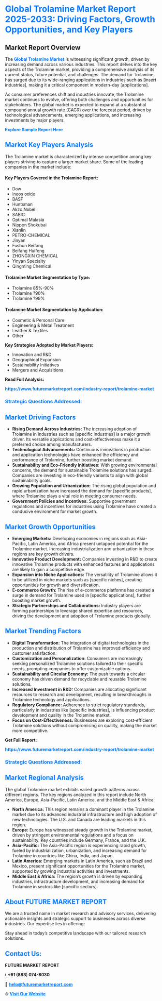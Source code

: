 <h1 style="color: #007BFF;">Global Trolamine Market Report 2025-2033: Driving Factors, Growth Opportunities, and Key Players</h1>

<section id="overview">
<h2>Market Report Overview</h2>
<p>The <a href="https://www.futuremarketreport.com/industry-report/trolamine-market" style="color: #007BFF; text-decoration: none;"><strong>Global Trolamine Market</strong></a> is witnessing significant growth, driven by increasing demand across various industries. This report delves into the key aspects of the Trolamine market, providing a comprehensive analysis of its current status, future potential, and challenges. The demand for Trolamine has surged due to its wide-ranging applications in industries such as [insert industries], making it a critical component in modern-day [applications].</p>
<p>As consumer preferences shift and industries innovate, the Trolamine market continues to evolve, offering both challenges and opportunities for stakeholders. The global market is expected to expand at a substantial compound annual growth rate (CAGR) over the forecast period, driven by technological advancements, emerging applications, and increasing investments by major players.</p>
</section>

<section id="overview">
<p><a href="https://www.futuremarketreport.com/request-sample/reportId=57754" style="color: #007BFF; text-decoration: none;"><strong>Explore Sample Report Here</strong></a></p>
</section>

<section id="key-players">
<h2 style="color: #007BFF;">Market Key Players Analysis</h2>
<p>The Trolamine market is characterized by intense competition among key players striving to capture a larger market share. Some of the leading companies in the market include:</p>
<h4>Key Players Covered in the Trolamine Report:</h4>
<ul><li>Dow</li><li>Ineos oxide</li><li>BASF</li><li>Huntsman</li><li>Akzo Nobel</li><li>SABIC</li><li>Optimal Malasia</li><li>Nippon Shokubai</li><li>Xianlin</li><li>PETRO-CHEMICAL</li><li>Jinyan</li><li>Fushun Beifang</li><li>Beifang Huifeng</li><li>ZHONGXIN CHEMICAL</li><li>Yinyan Specialty</li><li>Qingming Chemical</li></ul>
<h4>Trolamine Market Segmentation by Type:</h4>
<ul><li>Trolamine 85%-90%</li><li>Trolamine ?90%</li><li>Trolamine ?99%</li></ul>

<h4>Trolamine Market Segmentation by Application:</h4>
<ul><li>Cosmetic &amp; Personal Care</li><li>Engineering &amp; Metal Treatment</li><li>Leather &amp; Textiles</li><li>Other</li></ul>
<p><strong>Key Strategies Adopted by Market Players:</strong></p>
<ul>
<li>Innovation and R&D</li>
<li>Geographical Expansion</li>
<li>Sustainability Initiatives</li>
<li>Mergers and Acquisitions</li>
</ul>
</section>

<section>
<p><strong>Read Full Analysis: </strong></p><a href="https://www.futuremarketreport.com/industry-report/trolamine-market" style="color: #007BFF; text-decoration: none;"><strong>https://www.futuremarketreport.com/industry-report/trolamine-market</strong></a>
<h3 style="color: #007BFF;">Strategic Questions Addressed:</h3>
</section>

<section id="driving-factors">
<h2 style="color: #007BFF;">Market Driving Factors</h2>
<ul>
<li><strong>Rising Demand Across Industries:</strong> The increasing adoption of Trolamine in industries such as [specific industries] is a major growth driver. Its versatile applications and cost-effectiveness make it a preferred choice among manufacturers.</li>
<li><strong>Technological Advancements:</strong> Continuous innovations in production and application technologies have enhanced the efficiency and performance of Trolamine, further boosting market demand.</li>
<li><strong>Sustainability and Eco-Friendly Initiatives:</strong> With growing environmental concerns, the demand for sustainable Trolamine solutions has surged. Companies are investing in eco-friendly variants to align with global sustainability goals.</li>
<li><strong>Growing Population and Urbanization:</strong> The rising global population and rapid urbanization have increased the demand for [specific products], where Trolamine plays a vital role in meeting consumer needs.</li>
<li><strong>Government Policies and Incentives:</strong> Supportive government regulations and incentives for industries using Trolamine have created a conducive environment for market growth.</li>
</ul>
</section>

<section id="growth-opportunities">
<h2 style="color: #007BFF;">Market Growth Opportunities</h2>
<ul>
<li><strong>Emerging Markets:</strong> Developing economies in regions such as Asia-Pacific, Latin America, and Africa present untapped potential for the Trolamine market. Increasing industrialization and urbanization in these regions are key growth drivers.</li>
<li><strong>Innovative Product Development:</strong> Companies investing in R&D to create innovative Trolamine products with enhanced features and applications are likely to gain a competitive edge.</li>
<li><strong>Expansion into Niche Applications:</strong> The versatility of Trolamine allows it to be utilized in niche markets such as [specific niches], creating opportunities for growth and diversification.</li>
<li><strong>E-commerce Growth:</strong> The rise of e-commerce platforms has created a surge in demand for Trolamine used in [specific applications], further boosting market growth.</li>
<li><strong>Strategic Partnerships and Collaborations:</strong> Industry players are forming partnerships to leverage shared expertise and resources, driving the development and adoption of Trolamine products globally.</li>
</ul>
</section>

<section id="trending-factors">
<h2 style="color: #007BFF;">Market Trending Factors</h2>
<ul>
<li><strong>Digital Transformation:</strong> The integration of digital technologies in the production and distribution of Trolamine has improved efficiency and customer satisfaction.</li>
<li><strong>Customization and Personalization:</strong> Consumers are increasingly seeking personalized Trolamine solutions tailored to their specific needs, prompting companies to offer customizable options.</li>
<li><strong>Sustainability and Circular Economy:</strong> The push towards a circular economy has driven demand for recyclable and reusable Trolamine solutions.</li>
<li><strong>Increased Investment in R&D:</strong> Companies are allocating significant resources to research and development, resulting in breakthroughs in Trolamine technology and applications.</li>
<li><strong>Regulatory Compliance:</strong> Adherence to strict regulatory standards, particularly in industries like [specific industries], is influencing product development and quality in the Trolamine market.</li>
<li><strong>Focus on Cost-Effectiveness:</strong> Businesses are exploring cost-efficient Trolamine solutions without compromising on quality, making the market more competitive.</li>
</ul>
</section>

<section>
<p><strong>Get Full Report: </strong></p><a href="https://www.futuremarketreport.com/industry-report/trolamine-market" style="color: #007BFF; text-decoration: none;"><strong>https://www.futuremarketreport.com/industry-report/trolamine-market</strong></a>
<h3 style="color: #007BFF;">Strategic Questions Addressed:</h3>
</section>


<section id="regional-analysis">
<h2 style="color: #007BFF;">Market Regional Analysis</h2>
<p>The global Trolamine market exhibits varied growth patterns across different regions. The key regions analyzed in this report include North America, Europe, Asia-Pacific, Latin America, and the Middle East & Africa:</p>
<ul>
<li><strong>North America:</strong> This region remains a dominant player in the Trolamine market due to its advanced industrial infrastructure and high adoption of new technologies. The U.S. and Canada are leading markets in this region.</li>
<li><strong>Europe:</strong> Europe has witnessed steady growth in the Trolamine market, driven by stringent environmental regulations and a focus on sustainability. Key countries include Germany, France, and the U.K.</li>
<li><strong>Asia-Pacific:</strong> The Asia-Pacific region is experiencing rapid growth, fueled by industrialization, urbanization, and increasing demand for Trolamine in countries like China, India, and Japan.</li>
<li><strong>Latin America:</strong> Emerging markets in Latin America, such as Brazil and Mexico, present significant opportunities for the Trolamine market, supported by growing industrial activities and investments.</li>
<li><strong>Middle East & Africa:</strong> The region’s growth is driven by expanding industries, infrastructure development, and increasing demand for Trolamine in sectors like [specific sectors].</li>
</ul>
</section>

<footer>
<h2 style="color: #007BFF;">About FUTURE MARKET REPORT</h2>
<p>We are a trusted name in market research and advisory services, delivering actionable insights and strategic support to businesses across diverse industries. Our expertise lies in offering:</p>

<p>Stay ahead in today’s competitive landscape with our tailored research solutions.</p>

<h2 style="color: #007BFF;">Contact Us:</h2>
<p><strong>FUTURE MARKET REPORT</strong></p>
<p>📞 <strong>+91 (883) 074-8030</strong></p>
<p>📧 <strong><a href="mailto:help@futuremarketreport.com" style="color: #007BFF;">help@futuremarketreport.com</a></strong></p>
<p>🌐 <strong><a href="https://www.futuremarketreport.com/" style="color: #007BFF;">Visit Our Website</a></strong></p>
</footer>
